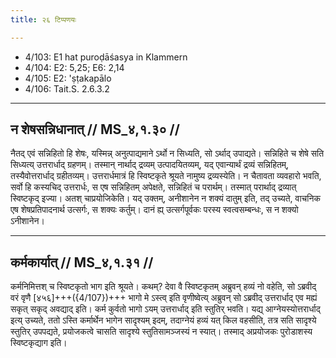 ```yaml
---
title: २६ टिप्पणयः

---
```

- 4/103: E1 hat puroḍāśasya in Klammern
- 4/104: E2: 5,25; E6: 2,14
- 4/105: E2: 'ṣṭakapālo
- 4/106: Tait.S. 2.6.3.2

____________________________________________


## न शेषसन्निधानात् // MS_४,१.३० //

नैतद् एवं सन्निहितो हि शेषः, यस्मिन्न् अनुत्पाद्यमाने ऽर्थो न सिध्यति, सो ऽर्थाद् उपाद्यते। सन्निहिते च शेषे सति सिध्यत्य् उत्तरार्धाद् ग्रहणम्। तस्मान् नार्थाद् द्रव्यम् उत्पादयितव्यम्, यद् एवान्यार्थं द्रव्यं सन्निहितम्, तस्यैवोत्तरार्धाद् ग्रहीतव्यम्। उत्तरार्धमात्रं हि स्विष्टकृते श्रूयते नामुष्य द्रव्यस्येति। न चैतावता व्यवहारो भवति, सर्वो हि कस्यचिद् उत्तरार्धः, स एष सन्निहितम् अपेक्षते, सन्निहितं च परार्थम्। तस्मात् परार्थाद् द्रव्यात् स्विष्टकृद् इज्या। अतश् चाप्रयोजिकेति। यद् उक्तम्, अनीशानेन न शक्यं दातुम् इति, तद् उच्यते, वाचनिक एष शेषप्रतिपादनार्थ उत्सर्गः, स शक्यः कर्तुम्। दानं ह्य् उत्सर्गपूर्वकः परस्य स्वत्वसम्बन्धः, स न शक्यो ऽनीशानेन।


____________________________________________


## कर्मकार्यात् // MS_४,१.३१ //

कर्मनिमित्तश् च स्विष्टकृतो भाग इति श्रूयते। कथम्? देवा वै स्विष्टकृतम् अब्रुवन् हव्यं नो वहेति, सो ऽब्रवीद् वरं वृणै [४५६]+++({4/107})+++ भागो मे ऽस्त्व् इति वृणीष्वेत्य् अब्रुवन् सो ऽब्रवीद् उत्तरार्धाद् एव मह्यं सकृत् सकृद् अवद्याद् इति। कर्म कुर्वतो भागो ऽयम् उत्तरार्धाद् इति स्तुतिर् भवति। यद्य् आग्नेयस्योत्तरार्धाद् इत्य् उच्यते, ततो ऽस्ति कर्मार्थेन भागेन सादृश्यम् इदम्, तदाग्नेयं हव्यं यत् किल वहसीति, तत्र सति सादृश्ये स्तुतिर् उपपद्यते, प्रयोजकत्वे चासति सादृश्ये स्तुतिसामञ्जस्यं न स्यात्। तस्माद् अप्रयोजकः पुरोडाशस्य स्विष्टकृद्याग इति।